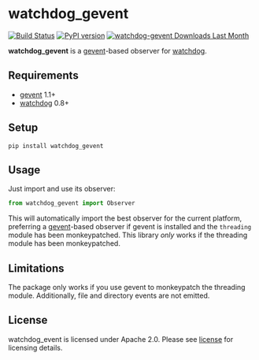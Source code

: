 # watchdog_gevent

[![Build Status](https://travis-ci.org/Bogdanp/watchdog_gevent.svg?branch=master)](https://travis-ci.org/Bogdanp/watchdog_gevent)
[![PyPI version](https://badge.fury.io/py/watchdog-gevent.svg)](https://badge.fury.io/py/watchdog-gevent)
[![watchdog-gevent Downloads Last Month](https://assets.piptrends.com/get-last-month-downloads-badge/watchdog-gevent.svg 'watchdog-gevent Downloads Last Month by pip Trends')](https://piptrends.com/package/watchdog-gevent)

**watchdog_gevent** is a [gevent]-based observer for [watchdog].


## Requirements

* [gevent] 1.1+
* [watchdog] 0.8+


## Setup

    pip install watchdog_gevent


## Usage

Just import and use its observer:

``` python
from watchdog_gevent import Observer
```

This will automatically import the best observer for the current
platform, preferring a [gevent]-based observer if gevent is installed
and the `threading` module has been monkeypatched.  This library
*only* works if the threading module has been monkeypatched.


## Limitations

The package only works if you use gevent to monkeypatch the threading
module.  Additionally, file and directory events are not emitted.


## License

watchdog_event is licensed under Apache 2.0.  Please see [license] for
licensing details.


[gevent]: http://www.gevent.org/
[watchdog]: http://pythonhosted.org/watchdog/
[pipenv]: https://docs.pipenv.org
[license]: https://github.com/Bogdanp/watchdog_gevent/blob/master/LICENSE
